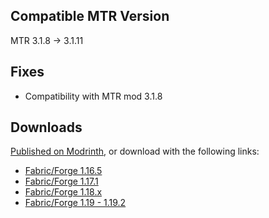 ## Compatible MTR Version
MTR 3.1.8 -> 3.1.11

## Fixes
* Compatibility with MTR mod 3.1.8

## Downloads
[Published on Modrinth](https://modrinth.com/mod/jcm/versions), or download with the following links:

- [Fabric/Forge 1.16.5](https://joban.org/JCM/1.1.7/Joban-Client-Mod-1.16.5-1.1.7.jar)
- [Fabric/Forge 1.17.1](https://joban.org/JCM/1.1.7/Joban-Client-Mod-1.17.1-1.1.7.jar)
- [Fabric/Forge 1.18.x](https://joban.org/JCM/1.1.7/Joban-Client-Mod-1.18.2-1.1.7.jar)
- [Fabric/Forge 1.19 - 1.19.2](https://joban.org/JCM/1.1.7/Joban-Client-Mod-1.19.2-1.1.7.jar)